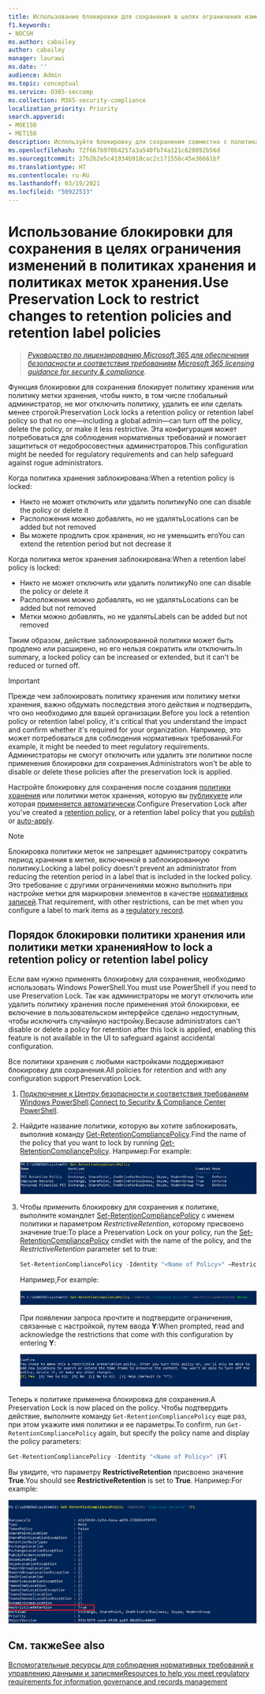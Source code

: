 ```yaml
---
title: Использование блокировки для сохранения в целях ограничения изменений в политиках хранения и политиках меток хранения.
f1.keywords:
- NOCSH
ms.author: cabailey
author: cabailey
manager: laurawi
ms.date: ''
audience: Admin
ms.topic: conceptual
ms.service: O365-seccomp
ms.collection: M365-security-compliance
localization_priority: Priority
search.appverid:
- MOE150
- MET150
description: Используйте блокировку для сохранения совместно с политиками хранения и политиками меток хранения, чтобы обеспечить соответствие нормативным требованиям и защититься от недобросовестных администраторов.
ms.openlocfilehash: 72f667b970b4257a3a540fb74a121c620892b56d
ms.sourcegitcommit: 27b2b2e5c41934b918cac2c171556c45e36661bf
ms.translationtype: HT
ms.contentlocale: ru-RU
ms.lasthandoff: 03/19/2021
ms.locfileid: "50922533"
---
```

# <a name="use-preservation-lock-to-restrict-changes-to-retention-policies-and-retention-label-policies"></a><span data-ttu-id="e62c2-103">Использование блокировки для сохранения в целях ограничения изменений в политиках хранения и политиках меток хранения.</span><span class="sxs-lookup"><span data-stu-id="e62c2-103">Use Preservation Lock to restrict changes to retention policies and retention label policies</span></span>

><span data-ttu-id="e62c2-104">*[Руководство по лицензированию Microsoft 365 для обеспечения безопасности и соответствия требованиям](/office365/servicedescriptions/microsoft-365-service-descriptions/microsoft-365-tenantlevel-services-licensing-guidance/microsoft-365-security-compliance-licensing-guidance).*</span><span class="sxs-lookup"><span data-stu-id="e62c2-104">*[Microsoft 365 licensing guidance for security & compliance](/office365/servicedescriptions/microsoft-365-service-descriptions/microsoft-365-tenantlevel-services-licensing-guidance/microsoft-365-security-compliance-licensing-guidance).*</span></span>

<span data-ttu-id="e62c2-105">Функция блокировки для сохранения блокирует политику хранения или политику метки хранения, чтобы никто, в том числе глобальный администратор, не мог отключить политику, удалить ее или сделать менее строгой.</span><span class="sxs-lookup"><span data-stu-id="e62c2-105">Preservation Lock locks a retention policy or retention label policy so that no one—including a global admin—can turn off the policy, delete the policy, or make it less restrictive.</span></span> <span data-ttu-id="e62c2-106">Эта конфигурация может потребоваться для соблюдения нормативных требований и помогает защититься от недобросовестных администраторов.</span><span class="sxs-lookup"><span data-stu-id="e62c2-106">This configuration might be needed for regulatory requirements and can help safeguard against rogue administrators.</span></span>

<span data-ttu-id="e62c2-107">Когда политика хранения заблокирована:</span><span class="sxs-lookup"><span data-stu-id="e62c2-107">When a retention policy is locked:</span></span>

- <span data-ttu-id="e62c2-108">Никто не может отключить или удалить политику</span><span class="sxs-lookup"><span data-stu-id="e62c2-108">No one can disable the policy or delete it</span></span>
- <span data-ttu-id="e62c2-109">Расположения можно добавлять, но не удалять</span><span class="sxs-lookup"><span data-stu-id="e62c2-109">Locations can be added but not removed</span></span>
- <span data-ttu-id="e62c2-110">Вы можете продлить срок хранения, но не уменьшить его</span><span class="sxs-lookup"><span data-stu-id="e62c2-110">You can extend the retention period but not decrease it</span></span>

<span data-ttu-id="e62c2-111">Когда политика меток хранения заблокирована:</span><span class="sxs-lookup"><span data-stu-id="e62c2-111">When a retention label policy is locked:</span></span>

- <span data-ttu-id="e62c2-112">Никто не может отключить или удалить политику</span><span class="sxs-lookup"><span data-stu-id="e62c2-112">No one can disable the policy or delete it</span></span>
- <span data-ttu-id="e62c2-113">Расположения можно добавлять, но не удалять</span><span class="sxs-lookup"><span data-stu-id="e62c2-113">Locations can be added but not removed</span></span>
- <span data-ttu-id="e62c2-114">Метки можно добавлять, но не удалять</span><span class="sxs-lookup"><span data-stu-id="e62c2-114">Labels can be added but not removed</span></span>

<span data-ttu-id="e62c2-115">Таким образом, действие заблокированной политики может быть продлено или расширено, но его нельзя сократить или отключить.</span><span class="sxs-lookup"><span data-stu-id="e62c2-115">In summary, a locked policy can be increased or extended, but it can't be reduced or turned off.</span></span>

> [!IMPORTANT]
> <span data-ttu-id="e62c2-116">Прежде чем заблокировать политику хранения или политику метки хранения, важно обдумать последствия этого действия и подтвердить, что оно необходимо для вашей организации.</span><span class="sxs-lookup"><span data-stu-id="e62c2-116">Before you lock a retention policy or retention label policy, it's critical that you understand the impact and confirm whether it's required for your organization.</span></span> <span data-ttu-id="e62c2-117">Например, это может потребоваться для соблюдения нормативных требований.</span><span class="sxs-lookup"><span data-stu-id="e62c2-117">For example, it might be needed to meet regulatory requirements.</span></span> <span data-ttu-id="e62c2-118">Администраторы не смогут отключить или удалить эти политики после применения блокировки для сохранения.</span><span class="sxs-lookup"><span data-stu-id="e62c2-118">Administrators won't be able to disable or delete these policies after the preservation lock is applied.</span></span>

<span data-ttu-id="e62c2-119">Настройте блокировку для сохранения после создания [политики хранения](create-retention-policies.md) или политики меток хранения, которую вы [публикуете](create-apply-retention-labels.md) или которая [применяется автоматически](apply-retention-labels-automatically.md).</span><span class="sxs-lookup"><span data-stu-id="e62c2-119">Configure Preservation Lock after you've created a [retention policy](create-retention-policies.md), or a retention label policy that you [publish](create-apply-retention-labels.md) or [auto-apply](apply-retention-labels-automatically.md).</span></span> 

> [!NOTE]
> <span data-ttu-id="e62c2-120">Блокировка политики меток не запрещает администратору сократить период хранения в метке, включенной в заблокированную политику.</span><span class="sxs-lookup"><span data-stu-id="e62c2-120">Locking a label policy doesn't prevent an administrator from reducing the retention period in a label that is included in the locked policy.</span></span> <span data-ttu-id="e62c2-121">Это требование с другими ограничениями можно выполнить при настройке метки для маркировки элементов в качестве [нормативных записей](records-management.md#records).</span><span class="sxs-lookup"><span data-stu-id="e62c2-121">That requirement, with other restrictions, can be met when you configure a label to mark items as a [regulatory record](records-management.md#records).</span></span>

## <a name="how-to-lock-a-retention-policy-or-retention-label-policy"></a><span data-ttu-id="e62c2-122">Порядок блокировки политики хранения или политики метки хранения</span><span class="sxs-lookup"><span data-stu-id="e62c2-122">How to lock a retention policy or retention label policy</span></span>

<span data-ttu-id="e62c2-123">Если вам нужно применять блокировку для сохранения, необходимо использовать Windows PowerShell.</span><span class="sxs-lookup"><span data-stu-id="e62c2-123">You must use PowerShell if you need to use Preservation Lock.</span></span> <span data-ttu-id="e62c2-124">Так как администраторы не могут отключить или удалить политику хранения после применения этой блокировки, ее включение в пользовательском интерфейсе сделано недоступным, чтобы исключить случайную настройку.</span><span class="sxs-lookup"><span data-stu-id="e62c2-124">Because administrators can't disable or delete a policy for retention after this lock is applied, enabling this feature is not available in the UI to safeguard against accidental configuration.</span></span>

<span data-ttu-id="e62c2-125">Все политики хранения с любыми настройками поддерживают блокировку для сохранения.</span><span class="sxs-lookup"><span data-stu-id="e62c2-125">All policies for retention and with any configuration support Preservation Lock.</span></span>

1. <span data-ttu-id="e62c2-126">[Подключение к Центру безопасности и соответствия требованиям Windows PowerShell](/powershell/exchange/connect-to-scc-powershell).</span><span class="sxs-lookup"><span data-stu-id="e62c2-126">[Connect to Security & Compliance Center PowerShell](/powershell/exchange/connect-to-scc-powershell).</span></span>

2. <span data-ttu-id="e62c2-127">Найдите название политики, которую вы хотите заблокировать, выполнив команду [Get-RetentionCompliancePolicy](/powershell/module/exchange/get-retentioncompliancepolicy).</span><span class="sxs-lookup"><span data-stu-id="e62c2-127">Find the name of the policy that you want to lock by running [Get-RetentionCompliancePolicy](/powershell/module/exchange/get-retentioncompliancepolicy).</span></span> <span data-ttu-id="e62c2-128">Например:</span><span class="sxs-lookup"><span data-stu-id="e62c2-128">For example:</span></span>
    
   ![Список политик хранения в PowerShell](../media/retention-policy-preservation-lock-get-retentioncompliancepolicy.PNG)

3. <span data-ttu-id="e62c2-130">Чтобы применить блокировку для сохранения к политике, выполните командлет [Set-RetentionCompliancePolicy](/powershell/module/exchange/set-retentioncompliancepolicy) с именем политики и параметром *RestrictiveRetention*, которому присвоено значение true:</span><span class="sxs-lookup"><span data-stu-id="e62c2-130">To place a Preservation Lock on your policy, run the [Set-RetentionCompliancePolicy](/powershell/module/exchange/set-retentioncompliancepolicy) cmdlet with the name of the policy, and the *RestrictiveRetention* parameter set to true:</span></span>
    
    ```powershell
    Set-RetentionCompliancePolicy -Identity "<Name of Policy>" –RestrictiveRetention $true
    ```
    
    <span data-ttu-id="e62c2-131">Например,</span><span class="sxs-lookup"><span data-stu-id="e62c2-131">For example:</span></span>
    
    ![Параметр RestrictiveRetention в PowerShell](../media/retention-policy-preservation-lock-restrictiveretention.PNG)
    
     <span data-ttu-id="e62c2-133">При появлении запроса прочтите и подтвердите ограничения, связанные с настройкой, путем ввода **Y**:</span><span class="sxs-lookup"><span data-stu-id="e62c2-133">When prompted, read and acknowledge the restrictions that come with this configuration by entering **Y**:</span></span>
    
   ![Запрос подтверждения блокировки политики хранения в PowerShell](../media/retention-policy-preservation-lock-confirmation-prompt.PNG)

<span data-ttu-id="e62c2-135">Теперь к политике применена блокировка для сохранения.</span><span class="sxs-lookup"><span data-stu-id="e62c2-135">A Preservation Lock is now placed on the policy.</span></span> <span data-ttu-id="e62c2-136">Чтобы подтвердить действие, выполните команду `Get-RetentionCompliancePolicy` еще раз, при этом укажите имя политики и ее параметры.</span><span class="sxs-lookup"><span data-stu-id="e62c2-136">To confirm, run `Get-RetentionCompliancePolicy` again, but specify the policy name and display the policy parameters:</span></span>

```powershell
Get-RetentionCompliancePolicy -Identity "<Name of Policy>" |Fl
```

<span data-ttu-id="e62c2-137">Вы увидите, что параметру **RestrictiveRetention** присвоено значение **True**.</span><span class="sxs-lookup"><span data-stu-id="e62c2-137">You should see **RestrictiveRetention** is set to **True**.</span></span> <span data-ttu-id="e62c2-138">Например:</span><span class="sxs-lookup"><span data-stu-id="e62c2-138">For example:</span></span>

![Заблокированная политика с отображением всех параметров в PowerShell](../media/retention-policy-preservation-lock-locked-policy.PNG)

## <a name="see-also"></a><span data-ttu-id="e62c2-140">См. также</span><span class="sxs-lookup"><span data-stu-id="e62c2-140">See also</span></span>

[<span data-ttu-id="e62c2-141">Вспомогательные ресурсы для соблюдения нормативных требований к управлению данными и записями</span><span class="sxs-lookup"><span data-stu-id="e62c2-141">Resources to help you meet regulatory requirements for information governance and records management</span></span>](retention-regulatory-requirements.md)